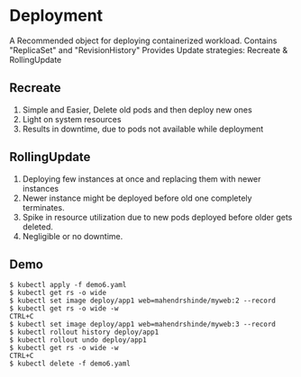 # Deployment

A Recommended object for deploying containerized workload.
Contains "ReplicaSet" and "RevisionHistory"
Provides Update strategies: Recreate & RollingUpdate

## Recreate

1. Simple and Easier, Delete old pods and then deploy new ones
2. Light on system resources
3. Results in downtime, due to pods not available while deployment

## RollingUpdate

1. Deploying few instances at once and replacing them with newer instances
2. Newer instance might be deployed before old one completely terminates.
3. Spike in resource utilization due to new pods deployed before older gets deleted.
4. Negligible or no downtime.

## Demo
```
$ kubectl apply -f demo6.yaml
$ kubectl get rs -o wide
$ kubectl set image deploy/app1 web=mahendrshinde/myweb:2 --record
$ kubectl get rs -o wide -w
CTRL+C
$ kubectl set image deploy/app1 web=mahendrshinde/myweb:3 --record
$ kubectl rollout history deploy/app1
$ kubectl rollout undo deploy/app1
$ kubectl get rs -o wide -w
CTRL+C
$ kubectl delete -f demo6.yaml
```